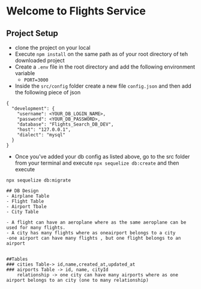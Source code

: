 # Welcome to Flights Service

## Project Setup
- clone the project on your local
- Execute `npm install` on the same path as of your root directory of teh downloaded project
- Create a `.env` file in the root directory and add the following environment variable
    - `PORT=3000`
- Inside the `src/config` folder create a new file `config.json` and then add the following piece of json

```
{
  "development": {
    "username": <YOUR_DB_LOGIN_NAME>,
    "password": <YOUR_DB_PASSWORD>,
    "database": "Flights_Search_DB_DEV",
    "host": "127.0.0.1",
    "dialect": "mysql"
  }
}

```
- Once you've added your db config as listed above, go to the src folder from your terminal and execute `npx sequelize db:create`
and then execute

`npx sequelize db:migrate`
```
## DB Design
- Airplane Table
- Flight Table
- Airport Tbale
- City Table

- A flight can have an aeroplane where as the same aeroplane can be used for many flights.
- A city has many flights where as oneairport belongs to a city
-one airport can have many flights , but one flight belongs to an airport


##Tables 
### cities Table-> id,name,created_at,updated_at
### airports Table -> id, name, cityId
    relationship -> one city can have many airports where as one airport belongs to an city (one to many relationship)
